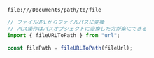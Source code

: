 `file:///Documents/path/to/file`
```ts
// ファイルURLからファイルパスに変換
// パス操作はパスオブジェクトに変換した方が楽にできる
import { fileURLToPath } from "url";

const filePath = fileURLToPath(fileUrl);
```
